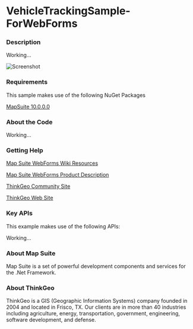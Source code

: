 # VehicleTrackingSample-ForWebForms

### Description
Working...

![Screenshot](https://github.com/ThinkGeo/VehicleTrackingSample-ForWebForms/blob/master/ScreenShot.png)

### Requirements
This sample makes use of the following NuGet Packages

[MapSuite 10.0.0.0](http:mapsuite.nuget)

### About the Code

Working...

### Getting Help

[Map Suite WebForms Wiki Resources](http://wiki.thinkgeo.com/wiki/map_suite_web_edition)

[Map Suite WebForms Product Description](http://thinkgeo.com/map-suite-developer-gis/web-edition/)

[ThinkGeo Community Site](http://community.thinkgeo.com/)

[ThinkGeo Web Site](http://www.thinkgeo.com)

### Key APIs
This example makes use of the following APIs:

Working...

### About Map Suite
Map Suite is a set of powerful development components and services for the .Net Framework.

### About ThinkGeo
ThinkGeo is a GIS (Geographic Information Systems) company founded in 2004 and located in Frisco, TX. Our clients are in more than 40 industries including agriculture, energy, transportation, government, engineering, software development, and defense.